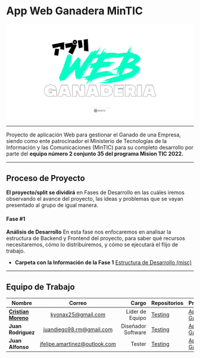 # App Web Ganadera MinTIC

<p align="center">
  <img src="https://github.com/Kyonax/app-web-ganadera/blob/main/src/Images/Image_GitHub_App_Web.png">
    <br>    
</p>

---

Proyecto de aplicación Web para gestionar el Ganado de una Empresa, siendo como ente patrocinador el Ministerio de Tecnologías de la Información y las Comunicaciones (MinTIC) para
su completo desarrollo por parte del **equipo número 2 conjunto 35 del programa Mision TIC 2022.**

---

## Proceso de Proyecto

**El proyecto/split se dividirá** en Fases de Desarrollo en las cuáles iremos observando el avance del proyecto, las ideas y problemas que se vayan presentado al grupo de igual manera.

#### Fase #1

**Análisis de Desarrollo** En esta fase nos enfocaremos en analisar la estructura de Backend y Frontend del proyecto, para saber qué recursos necesitaremos, cómo lo distribuiremos, y cómo se
ejecutará el flijo de trabajo.

- **Carpeta con la Información de la Fase 1** [Estructura de Desarrollo (misc)](https://github.com/Kyonax/app-web-ganadera/tree/main/misc)

---

## Equipo de Trabajo

| Nombre                                           |            Correo             |              Cargo | Repositorios                                                                         | Proyectos                                                             |
| ------------------------------------------------ | :---------------------------: | -----------------: | ------------------------------------------------------------------------------------ | --------------------------------------------------------------------- |
| [**Cristian Moreno**](https://github.com/Kyonax) |      kyonax25@gmail.com       |    Líder de Equipo | [Testing](https://github.com/Kyonax/app-web-ganadera/tree/main/test/Cristian_Kyonax) | [App Ganadera](https://github.com/Kyonax/app-web-ganadera/projects/1) |
| **Juan Rodriguez**                               |   juandiego98.rm@gmail.com    | Diseñador Software | [Testing](https://github.com/Kyonax/app-web-ganadera/tree/main/test/Juan_Diego)      | [App Ganadera](https://github.com/Kyonax/app-web-ganadera/projects/1) |
| **Juan Alfonso**                                 | jfelipe.amartinez@outlook.com |             Tester | [Testing](https://github.com/Kyonax/app-web-ganadera/tree/main/test/Juan_Felipe)     | [App Ganadera](https://github.com/Kyonax/app-web-ganadera/projects/1) |
